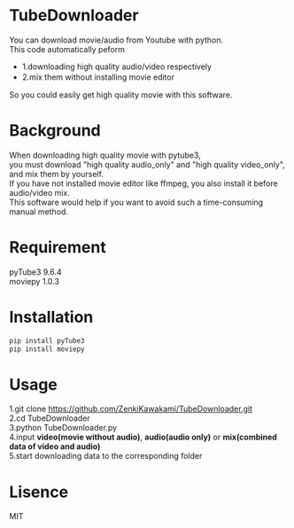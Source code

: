 # TubeDownloader
You can download movie/audio from Youtube with python.  
This code automatically peform  
* 1.downloading high quality audio/video respectively  
* 2.mix them without installing movie editor　　

So you could easily get high quality movie with this software.  

#  Background
When downloading high quality movie with pytube3,  
you must download "high quality audio_only" and "high quality video_only",  and mix them by yourself.   
If you have not installed movie editor like ffmpeg, you also install it before audio/video mix.  
This software would help if you want to avoid such a time-consuming manual method.

# Requirement
pyTube3 9.6.4  
moviepy 1.0.3  

# Installation

```bash
pip install pyTube3
pip install moviepy
```
# Usage
1.git clone https://github.com/ZenkiKawakami/TubeDownloader.git  
2.cd TubeDownloader  
3.python TubeDownloader.py  
4.input **video(movie without audio)**, **audio(audio only)** or **mix(combined data of video and audio)**  
5.start downloading data to the corresponding folder

# Lisence
MIT
